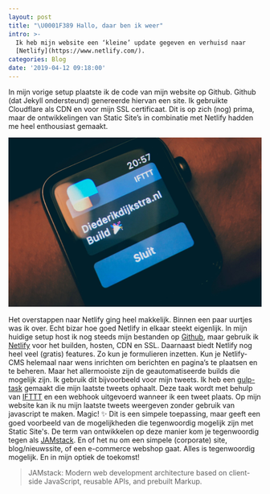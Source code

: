 ```yaml
---
layout: post
title: "\U0001F389 Hallo, daar ben ik weer"
intro: >-
  Ik heb mijn website een ‘kleine’ update gegeven en verhuisd naar
  [Netlify](https://www.netlify.com/).
categories: Blog
date: '2019-04-12 09:18:00'
---
```

In mijn vorige setup plaatste ik de code van mijn website op Github. Github (dat Jekyll ondersteund) genereerde hiervan een site. Ik gebruikte Cloudflare als CDN en voor mijn SSL certificaat. Dit is op zich (nog) prima, maar de ontwikkelingen van Static Site’s in combinatie met Netlify hadden me heel enthousiast gemaakt. 

![](/uploads/images/applewatch.jpg "Diederikdijkstra.nl Build 🎉")

Het overstappen naar Netlify ging heel makkelijk. Binnen een paar uurtjes was ik over. Echt bizar hoe goed Netlify in elkaar steekt eigenlijk. In mijn huidige setup host ik nog steeds mijn bestanden op [Github](https://github.com/dydric/dydric.github.io), maar gebruik ik [Netlify](https://www.netlify.com/) voor het builden, hosten, CDN en SSL. Daarnaast biedt Netlify nog heel veel (gratis) features. Zo kun je formulieren inzetten. Kun je Netlify-CMS helemaal naar wens inrichten om berichten en pagina’s te plaatsen en te beheren. Maar het allermooiste zijn de geautomatiseerde builds die mogelijk zijn. Ik gebruik dit bijvoorbeeld voor mijn tweets. Ik heb een [gulp-task](https://github.com/dydric/dydric.github.io/blob/e215bfcb567b6643ce06c5f87a4e3912064c7a34/gulpfile.js#L125) gemaakt die mijn laatste tweets ophaalt. Deze taak wordt met behulp van [IFTTT](https://ifttt.com/) en een webhook uitgevoerd wanneer ik een tweet plaats. Op mijn website kan ik nu mijn laatste tweets weergeven zonder gebruik van javascript te maken. Magic! ✨ Dit is een simpele toepassing, maar geeft een goed voorbeeld van de mogelijkheden die tegenwoordig mogelijk zijn met Static Site's. De term van ontwikkelen op deze manier kom je tegenwoordig tegen als [JAMstack](https://jamstack.org/). En of het nu om een simpele (corporate) site, blog/nieuwssite, of een e-commerce webshop gaat. Alles is tegenwoordig mogelijk. En in mijn optiek de toekomst!

> JAMstack: Modern web development architecture based on client-side JavaScript, reusable APIs, and prebuilt Markup.
